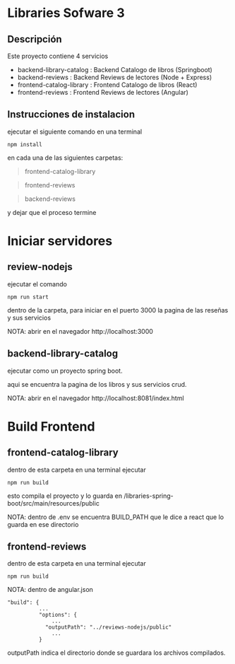 # Libraries Sofware 3

## Descripción

Este proyecto contiene 4 servicios
- backend-library-catalog : Backend Catalogo de libros (Springboot)
- backend-reviews : Backend Reviews de lectores (Node + Express)
- frontend-catalog-library : Frontend Catalogo de libros (React)
- frontend-reviews : Frontend Reviews de lectores (Angular)

## Instrucciones de instalacion

ejecutar el siguiente comando en una terminal
```
npm install 
```
en cada una de las siguientes carpetas:  
>frontend-catalog-library 

>frontend-reviews 

>backend-reviews

y dejar que el proceso termine

# Iniciar servidores
## review-nodejs 
ejecutar el comando
```
npm run start
```
dentro de la carpeta, para iniciar en el puerto 3000 la pagina de las reseñas y sus servicios

NOTA: abrir en el navegador http://localhost:3000

## backend-library-catalog
ejecutar como un proyecto spring boot.

aqui se encuentra la pagina de los libros y sus servicios crud.

NOTA: abrir en el navegador http://localhost:8081/index.html

# Build Frontend
## frontend-catalog-library
dentro de esta carpeta en una terminal ejecutar 
```
npm run build
```
esto compila el proyecto y lo guarda en /libraries-spring-boot/src/main/resources/public

NOTA: dentro de .env se encuentra BUILD_PATH que le dice a react que lo guarda en ese directorio

## frontend-reviews
dentro de esta carpeta en una terminal ejecutar
```
npm run build
```

NOTA: dentro de angular.json 
```
"build": {
          ...
          "options": {
              ...
            "outputPath": "../reviews-nodejs/public"
              ...
          }
```
outputPath indica el directorio donde se guardara los archivos compilados.
